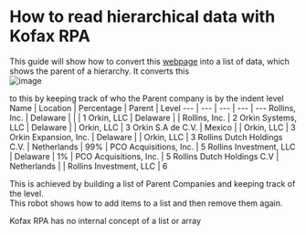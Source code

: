 # How to read hierarchical data with Kofax RPA
This guide will show how to convert this [webpage](https://www.sec.gov/Archives/edgar/data/84839/000117120021000076/i21062_ex21.htm) into a list of data, which shows the parent of a hierarchy.
It converts this  
![image](https://user-images.githubusercontent.com/47416964/118660143-35582280-b7ee-11eb-98ea-006c789acc7c.png)

to this by keeping track of who the Parent company is by the indent level  
Name | Location | Percentage | Parent | Level
--- | --- | --- | --- | ---
Rollins, Inc. | Delaware |  |  | 1
Orkin, LLC | Delaware |  | Rollins, Inc. | 2
Orkin Systems, LLC | Delaware |  | Orkin, LLC | 3
Orkin S.A de C.V. | Mexico |  | Orkin, LLC | 3
Orkin Expansion, Inc. | Delaware |  | Orkin, LLC | 3
Rollins Dutch Holdings C.V. | Netherlands | 99% | PCO Acquisitions, Inc. | 5
Rollins Investment, LLC | Delaware | 1% | PCO Acquisitions, Inc. | 5
Rollins Dutch Holdings C.V | Netherlands |  | Rollins Investment, LLC | 6

This is achieved by building a list of Parent Companies and keeping track of the level.  
This robot shows how to add items to a list and then remove them again.  

Kofax RPA has no internal concept of a list or array

